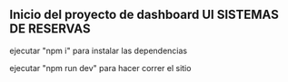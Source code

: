 ## Inicio del proyecto de dashboard UI SISTEMAS DE RESERVAS

ejecutar "npm i" para instalar las dependencias

ejecutar "npm run dev" para hacer correr el sitio
